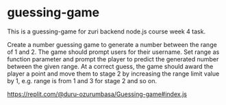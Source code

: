# guessing-game
This is a guessing-game for zuri backend node.js course week 4 task.

Create a number guessing game to generate a number between the range of 1 and 2. The game should prompt users for their username.
Set range as function parameter and prompt the player to predict the generated number between the given range. At a correct guess, the game should award the player a point and move them to stage 2 by increasing the range limit value by 1, e.g. range is from 1 and 3 for stage 2 and so on.

https://replit.com/@duru-ozurumbasa/Guessing-game#index.js